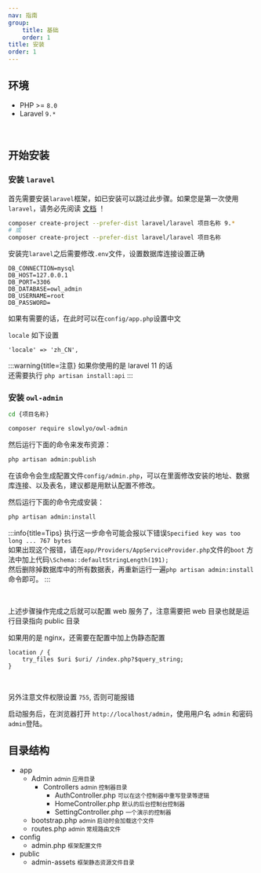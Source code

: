 ```yaml
---
nav: 指南
group: 
    title: 基础
    order: 1
title: 安装
order: 1
---
```


## 环境

- PHP >= `8.0`
- Laravel `9.*`

<br>

## 开始安装

### 安装 `laravel`

首先需要安装`laravel`框架，如已安装可以跳过此步骤。如果您是第一次使用`laravel`，请务必先阅读 [文档](https://learnku.com/docs/laravel/9.x/installation/12200) ！

```bash
composer create-project --prefer-dist laravel/laravel 项目名称 9.*
# 或
composer create-project --prefer-dist laravel/laravel 项目名称
```

安装完`laravel`之后需要修改`.env`文件，设置数据库连接设置正确

```
DB_CONNECTION=mysql
DB_HOST=127.0.0.1
DB_PORT=3306
DB_DATABASE=owl_admin
DB_USERNAME=root
DB_PASSWORD=
```

如果有需要的话，在此时可以在`config/app.php`设置中文

`locale` 如下设置

```
'locale' => 'zh_CN',
```

:::warning{title=注意}
如果你使用的是 laravel 11 的话 <br>
还需要执行 `php artisan install:api`
:::

### 安装 `owl-admin`

```bash
cd {项目名称}

composer require slowlyo/owl-admin
```

然后运行下面的命令来发布资源：

```bash
php artisan admin:publish
```

在该命令会生成配置文件`config/admin.php`，可以在里面修改安装的地址、数据库连接、以及表名，建议都是用默认配置不修改。

然后运行下面的命令完成安装：

```bash
php artisan admin:install
```

:::info{title=Tips}
执行这一步命令可能会报以下错误`Specified key was too long ... 767 bytes` <br>
如果出现这个报错，请在`app/Providers/AppServiceProvider.php`文件的`boot`
方法中加上代码`\Schema::defaultStringLength(191);`<br>
然后删除掉数据库中的所有数据表，再重新运行一遍`php artisan admin:install`命令即可。
:::

<br>

上述步骤操作完成之后就可以配置 web 服务了，注意需要把 web 目录也就是运行目录指向 public 目录

如果用的是 nginx，还需要在配置中加上伪静态配置

```
location / {
    try_files $uri $uri/ /index.php?$query_string;
}
```

<br>

另外注意文件权限设置 `755`, 否则可能报错

启动服务后，在浏览器打开 `http://localhost/admin`，使用用户名 `admin` 和密码 `admin`登陆。

## 目录结构

<Tree>
    <ul>
        <li> 
            app
            <ul>
                <li>
                    Admin
                    <small>admin 应用目录</small>
                    <ul>
                        <li>
                            Controllers <small>admin 控制器目录</small>
                            <ul>
                                <li>
                                    AuthController.php
                                    <small>可以在这个控制器中重写登录等逻辑</small>
                                </li>
                                <li>
                                    HomeController.php
                                    <small>默认的后台控制台控制器</small>
                                </li>
                                <li>
                                    SettingController.php
                                    <small>一个演示的控制器</small>
                                </li>
                            </ul>
                        </li>
                    </ul>
                </li>
                <li>
                    bootstrap.php
                    <small>admin 启动时会加载这个文件</small>
                </li>
                <li>
                    routes.php
                    <small>admin 常规路由文件</small>
                </li>
            </ul>
        </li>
        <li> 
            config
            <ul>
                <li>
                    admin.php
                    <small>框架配置文件</small>
                </li>
            </ul>
        </li>
        <li> 
            public
            <ul>
                <li>
                    admin-assets
                    <small>框架静态资源文件目录</small>
                    <ul></ul>
                </li>
            </ul>
        </li>
    </ul>
</Tree>

